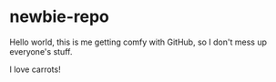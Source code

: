 # newbie-repo

Hello world, this is me getting comfy with GitHub, so I don't mess up everyone's stuff. 

I love carrots! 
